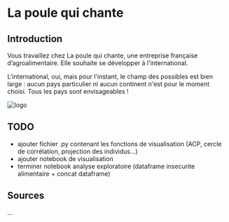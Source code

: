 # La poule qui chante

## Introduction

Vous travaillez chez La poule qui chante, une entreprise française d’agroalimentaire. Elle souhaite se développer à l'international.

L'international, oui, mais pour l'instant, le champ des possibles est bien large : aucun pays particulier ni aucun continent n'est pour le moment choisi. Tous les pays sont envisageables !

![logo](https://user.oc-static.com/upload/2020/11/24/16062164030098_image2.png)

## TODO

- ajouter fichier .py contenant les fonctions de visualisation (ACP, cercle de corrélation, projection des individus...)
- ajouter notebook de visualisation
- terminer notebook analyse exploratoire (dataframe insecurite alimentaire + concat dataframe)

## Sources

...
